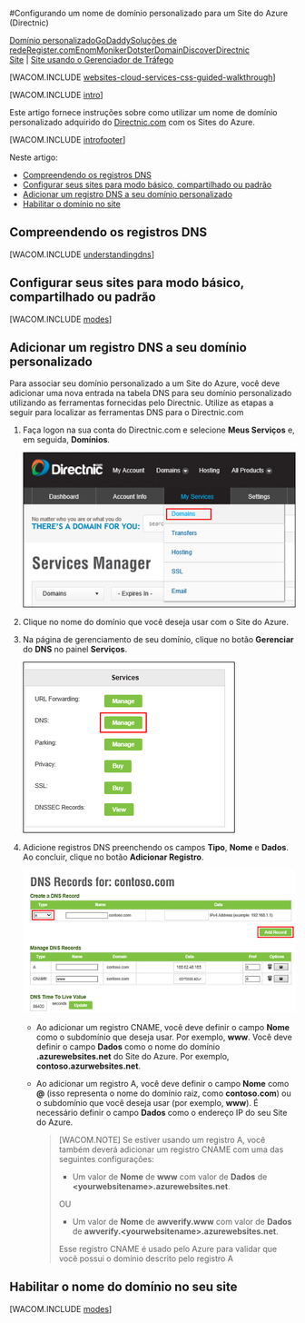﻿<properties title="Learn how to configure an Azure website to use a domain name registered with Directnic" pageTitle="Configurar um nome de domínio Directnic para um site do Azure" metaKeywords ="Azure, Sites do Azure, Directnic" description="Learn how to configure an Azure website to use a domain name registered with Directnic" services="web-sites" documentationCenter="" authors="larryfr,jroth" manager="wpickett" />

<tags ms.service="web-sites" ms.workload="web" ms.tgt_pltfrm="na" ms.devlang="na" ms.topic="article" ms.date="09/17/2014" ms.author="larryfr,jroth" />

#Configurando um nome de domínio personalizado para um Site do Azure (Directnic)

<div class="dev-center-tutorial-selector sublanding"><a href="/pt-br/documentation/articles/web-sites-custom-domain-name" title="Custom Domain">Domínio personalizado</a><a href="/pt-br/documentation/articles/web-sites-godaddy-custom-domain-name" title="GoDaddy">GoDaddy</a><a href="/pt-br/documentation/articles/web-sites-network-solutions-custom-domain-name" title="Network Solutions">Soluções de rede</a><a href="/pt-br/documentation/articles/web-sites-registerdotcom-custom-domain-name" title="Register.com">Register.com</a><a href="/pt-br/documentation/articles/web-sites-enom-custom-domain-name" title="Enom">Enom</a><a href="/pt-br/documentation/articles/web-sites-moniker-custom-domain-name" title="Moniker">Moniker</a><a href="/pt-br/documentation/articles/web-sites-dotster-custom-domain-name" title="Dotster">Dotster</a><a href="/pt-br/documentation/articles/web-sites-domaindiscover-custom-domain-name" title="DomainDiscover">DomainDiscover</a><a href="/pt-br/documentation/articles/web-sites-directnic-custom-domain-name" title="Directnic" class="current">Directnic</a></div>
<div class="dev-center-tutorial-subselector"><a href="/pt-br/documentation/articles/web-sites-directnic-custom-domain-name/" title="Websites" class="current">Site</a> | <a href="/pt-br/documentation/articles/web-sites-directnic-traffic-manager-custom-domain-name/" title="Website using Traffic Manager">Site usando o Gerenciador de Tráfego</a></div>

[WACOM.INCLUDE [websites-cloud-services-css-guided-walkthrough](../includes/websites-cloud-services-css-guided-walkthrough.md)]


[WACOM.INCLUDE [intro](../includes/custom-dns-web-site-intro.md)]

Este artigo fornece instruções sobre como utilizar um nome de domínio personalizado adquirido do [Directnic.com](https://directnic.com) com os Sites do Azure.

[WACOM.INCLUDE [introfooter](../includes/custom-dns-web-site-intro-notes.md)]

Neste artigo:

-   [Compreendendo os registros DNS](#understanding-records)
-   [Configurar seus sites para modo básico, compartilhado ou padrão](#bkmk_configsharedmode)
-   [Adicionar um registro DNS a seu domínio personalizado](#bkmk_configurecname)
-   [Habilitar o domínio no site](#enabledomain)

<h2><a name="understanding-records"></a>Compreendendo os registros DNS</h2>

[WACOM.INCLUDE [understandingdns](../includes/custom-dns-web-site-understanding-dns-raw.md)]

<h2><a name="bkmk_configsharedmode"></a>Configurar seus sites para modo básico, compartilhado ou padrão</h2>

[WACOM.INCLUDE [modes](../includes/custom-dns-web-site-modes.md)]

<a name="bkmk_configurecname"></a><h2>Adicionar um registro DNS a seu domínio personalizado</h2>

Para associar seu domínio personalizado a um Site do Azure, você deve adicionar uma nova entrada na tabela DNS para seu domínio personalizado utilizando as ferramentas fornecidas pelo Directnic. Utilize as etapas a seguir para localizar as ferramentas DNS para o Directnic.com

1. Faça logon na sua conta do Directnic.com e selecione **Meus Serviços** e, em seguida, **Domínios**.

    ![Directnic Services Menu](.\media\web-sites-directnic-custom-domain-name\Directnic_DomainMenu.png)

2. Clique no nome do domínio que você deseja usar com o Site do Azure.

2. Na página de gerenciamento de seu domínio, clique no botão **Gerenciar** do **DNS** no painel **Serviços**.

    ![Services Panel](.\media\web-sites-directnic-custom-domain-name\Directnic_DomainManagement.png)

4. Adicione registros DNS preenchendo os campos **Tipo**, **Nome** e **Dados**. Ao concluir, clique no botão **Adicionar Registro**.   

    ![](.\media\web-sites-directnic-custom-domain-name\Directnic_DNS.png)

    *  Ao adicionar um registro CNAME, você deve definir o campo **Nome** como o subdomínio que deseja usar. Por exemplo, **www**. Você deve definir o campo **Dados** como o nome do domínio **.azurewebsites.net** do Site do Azure. Por exemplo, **contoso.azurwebsites.net**.

    *  Ao adicionar um registro A, você deve definir o campo **Nome** como **@** (isso representa o nome do domínio raiz, como **contoso.com**) ou o subdomínio que você deseja usar (por exemplo, **www**). É necessário definir o campo **Dados** como o endereço IP do seu Site do Azure.

		> [WACOM.NOTE] Se estiver usando um registro A, você também deverá adicionar um registro CNAME com uma das seguintes configurações:
		> 
		> * Um valor de **Nome** de **www** com valor de **Dados** de **&lt;yourwebsitename&gt;.azurewebsites.net**.
		> 
		> OU
		> 
		> * Um valor de **Nome** de **awverify.www** com valor de **Dados** de **awverify.&lt;yourwebsitename&gt;.azurewebsites.net**.
		> 
		> Esse registro CNAME é usado pelo Azure para validar que você possui o domínio descrito pelo registro A


<h2><a name="enabledomain"></a>Habilitar o nome do domínio no seu site</h2>

[WACOM.INCLUDE [modes](../includes/custom-dns-web-site-enable-on-web-site.md)]
